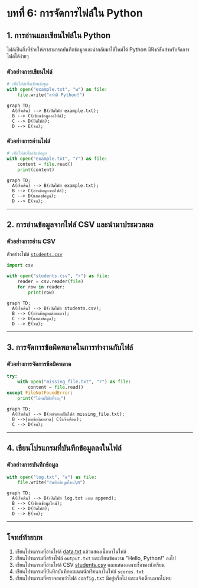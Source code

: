 <!-- toc -->

# บทที่ 6: การจัดการไฟล์ใน Python

## 1. การอ่านและเขียนไฟล์ใน Python

ไฟล์เป็นสิ่งที่ช่วยให้เราสามารถบันทึกข้อมูลและนำกลับมาใช้ใหม่ได้ Python มีฟังก์ชันสำหรับจัดการไฟล์ได้ง่ายๆ

### ตัวอย่างการเขียนไฟล์

```python
# เปิดไฟล์เพื่อเขียนข้อมูล
with open("example.txt", "w") as file:
    file.write("สวัสดี Python!")
```

```mermaid
graph TD;
  A(เริ่มต้น) --> B(เปิดไฟล์ example.txt);
  B --> C(เขียนข้อมูลลงไฟล์);
  C --> D(ปิดไฟล์);
  D --> E(จบ);
```

### ตัวอย่างการอ่านไฟล์

```python
# เปิดไฟล์เพื่ออ่านข้อมูล
with open("example.txt", "r") as file:
    content = file.read()
    print(content)
```

```mermaid
graph TD;
  A(เริ่มต้น) --> B(เปิดไฟล์ example.txt);
  B --> C(อ่านข้อมูลจากไฟล์);
  C --> D(แสดงข้อมูล);
  D --> E(จบ);
```

---

## 2. การอ่านข้อมูลจากไฟล์ CSV และนำมาประมวลผล

### ตัวอย่างการอ่าน CSV

ตัวอย่างไฟล์ [`students.csv`](./assets/students.csv)

```python
import csv

with open("students.csv", "r") as file:
    reader = csv.reader(file)
    for row in reader:
        print(row)
```

```mermaid
graph TD;
  A(เริ่มต้น) --> B(เปิดไฟล์ students.csv);
  B --> C(อ่านข้อมูลแต่ละแถว);
  C --> D(แสดงข้อมูล);
  D --> E(จบ);
```

---

## 3. การจัดการข้อผิดพลาดในการทำงานกับไฟล์

### ตัวอย่างการจัดการข้อผิดพลาด

```python
try:
    with open("missing_file.txt", "r") as file:
        content = file.read()
except FileNotFoundError:
    print("ไม่พบไฟล์ที่ระบุ")
```

```mermaid
graph TD;
  A(เริ่มต้น) --> B(พยายามเปิดไฟล์ missing_file.txt);
  B -->|พบข้อผิดพลาด| C(แจ้งเตือน);
  C --> D(จบ);
```

---

## 4. เขียนโปรแกรมที่บันทึกข้อมูลลงในไฟล์

### ตัวอย่างการบันทึกข้อมูล

```python
with open("log.txt", "a") as file:
    file.write("บันทึกข้อมูลใหม่\n")
```

```mermaid
graph TD;
  A(เริ่มต้น) --> B(เปิดไฟล์ log.txt แบบ append);
  B --> C(เขียนข้อมูลใหม่);
  C --> D(ปิดไฟล์);
  D --> E(จบ);
```

---

## **โจทย์ท้ายบท**

1. เขียนโปรแกรมที่อ่านไฟล์ [data.txt](./assets/data.txt) แล้วแสดงเนื้อหาในไฟล์
2. เขียนโปรแกรมที่สร้างไฟล์ `output.txt` และเขียนข้อความ "Hello, Python!" ลงไป
3. เขียนโปรแกรมที่อ่านไฟล์ CSV [students.csv](./assets/students.csv) และแสดงเฉพาะชื่อของนักเรียน
4. เขียนโปรแกรมที่บันทึกบันทึกคะแนนนักเรียนลงในไฟล์ `scores.txt`
5. เขียนโปรแกรมที่ตรวจสอบว่าไฟล์ `config.txt` มีอยู่หรือไม่ และแจ้งเตือนหากไม่พบ
